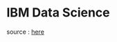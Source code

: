 # IBM Data Science

source : [here](https://www.coursera.org/programs/faculty-of-engineering-open-learning-program-7np1a?authProvider=chulalongkorn-faculty-of-engineering&currentTab=MY_COURSES&productId=child~d5Ym7WWaEeuOYw4Q6REzlw&productType=s12n&showMiniModal=true)

